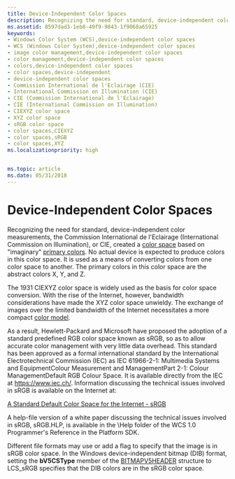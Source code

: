 ```yaml
---
title: Device-Independent Color Spaces
description: Recognizing the need for standard, device-independent color measurements, the Commission International de l'Eclairage (International Commission on Illumination), or CIE, created a color space based on \ 0034;imaginary \ 0034; primary colors.
ms.assetid: 8597dad3-1eb8-49f9-9843-1f9068a65925
keywords:
- Windows Color System (WCS),device-independent color spaces
- WCS (Windows Color System),device-independent color spaces
- image color management,device-independent color spaces
- color management,device-independent color spaces
- colors,device-independent color spaces
- color spaces,device-independent
- device-independent color spaces
- Commission International de l'Eclairage (CIE)
- International Commission on Illumination (CIE)
- CIE (Commission International de l'Eclairage)
- CIE (International Commission on Illumination)
- CIEXYZ color space
- XYZ color space
- sRGB color space
- color spaces,CIEXYZ
- color spaces,sRGB
- color spaces,XYZ
ms.localizationpriority: high


ms.topic: article
ms.date: 05/31/2018
---
```


# Device-Independent Color Spaces

Recognizing the need for standard, device-independent color measurements, the Commission International de l'Eclairage (International Commission on Illumination), or CIE, created a [color space](c.md) based on "imaginary" [primary colors](p.md). No actual device is expected to produce colors in this color space. It is used as a means of converting colors from one color space to another. The primary colors in this color space are the abstract colors X, Y, and Z.

The 1931 CIEXYZ color space is widely used as the basis for color space conversion. With the rise of the Internet, however, bandwidth considerations have made the XYZ color space unwieldy. The exchange of images over the limited bandwidth of the Internet necessitates a more compact [color model](c.md).

As a result, Hewlett-Packard and Microsoft have proposed the adoption of a standard predefined RGB color space known as sRGB, so as to allow accurate color management with very little data overhead. This standard has been approved as a formal international standard by the International Electrotechnical Commission (IEC) as IEC 61966-2-1: Multimedia Systems and EquipmentColour Measurement and ManagementPart 2-1: Colour ManagementDefault RGB Colour Space. It is available directly from the IEC at <https://www.iec.ch/>. Information discussing the technical issues involved in sRGB is available on the Internet at:

[A Standard Default Color Space for the Internet - sRGB](https://www.w3.org/Graphics/Color/sRGB.html)

A help-file version of a white paper discussing the technical issues involved in sRGB, sRGB.HLP, is available in the \\Help folder of the WCS 1.0 Programmer's Reference in the Platform SDK.

Different file formats may use or add a flag to specify that the image is in sRGB color space. In the Windows device-independent bitmap (DIB) format, setting the **bV5CSType** member of the [BITMAPV5HEADER](using-structures-in-wcs-1-0.md) structure to LCS\_sRGB specifies that the DIB colors are in the sRGB color space.

 

 




